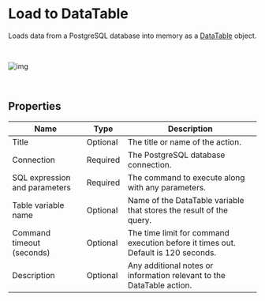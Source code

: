 # Load to DataTable

Loads data from a PostgreSQL database into memory as a [DataTable](https://learn.microsoft.com/en-us/dotnet/api/system.data.datatable) object.

<br/>

![img](https://profitbasedocs.blob.core.windows.net/flowimages/postgre-load-dataTB.png)

<br/>


## Properties

| Name                        | Type     | Description                                                                                      |
| --------------------------- | -------- | ------------------------------------------------------------------------------------------------ |
| Title                       | Optional | The title or name of the action.                                                                 |
| Connection                  | Required | The PostgreSQL database connection.                                                                    |
| SQL expression and parameters | Required | The command to execute along with any parameters.                               |
| Table variable name         | Optional | Name of the DataTable variable that stores the result of the query.                              |
| Command timeout (seconds)   | Optional | The time limit for command execution before it times out. Default is 120 seconds.                |
| Description                 | Optional | Any additional notes or information relevant to the DataTable action.                            |

